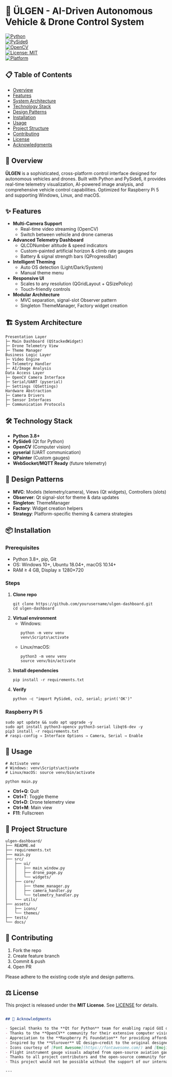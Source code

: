 # 🚁 ÜLGEN - AI-Driven Autonomous Vehicle & Drone Control System

[![Python](https://img.shields.io/badge/Python-3.8%2B-blue.svg)](https://www.python.org/downloads/)  
[![PySide6](https://img.shields.io/badge/PySide6-6.0%2B-green.svg)](https://wiki.qt.io/Qt_for_Python)  
[![OpenCV](https://img.shields.io/badge/OpenCV-4.0%2B-red.svg)](https://opencv.org/)  
[![License: MIT](https://img.shields.io/badge/License-MIT-yellow.svg)](https://opensource.org/licenses/MIT)  
[![Platform](https://img.shields.io/badge/Platform-Windows%20%7C%20Linux%20%7C%20macOS-lightgrey.svg)](https://github.com/)  

## 📋 Table of Contents
- [Overview](#overview)  
- [Features](#features)  
- [System Architecture](#system-architecture)  
- [Technology Stack](#technology-stack)  
- [Design Patterns](#design-patterns)  
- [Installation](#installation)  
- [Usage](#usage)  
- [Project Structure](#project-structure)  
- [Contributing](#contributing)  
- [License](#license)  
- [Acknowledgments](#acknowledgments)  

## 🎯 Overview
**ÜLGEN** is a sophisticated, cross-platform control interface designed for autonomous vehicles and drones. Built with Python and PySide6, it provides real-time telemetry visualization, AI-powered image analysis, and comprehensive vehicle control capabilities. Optimized for Raspberry Pi 5 and supporting Windows, Linux, and macOS.

## ✨ Features
- **Multi-Camera Support**  
  - Real-time video streaming (OpenCV)  
  - Switch between vehicle and drone cameras  
- **Advanced Telemetry Dashboard**  
  - QLCDNumber altitude & speed indicators  
  - Custom-painted artificial horizon & climb rate gauges  
  - Battery & signal strength bars (QProgressBar)  
- **Intelligent Theming**  
  - Auto OS detection (Light/Dark/System)  
  - Manual theme menu  
- **Responsive UI**  
  - Scales to any resolution (QGridLayout + QSizePolicy)  
  - Touch-friendly controls  
- **Modular Architecture**  
  - MVC separation, signal-slot Observer pattern  
  - Singleton ThemeManager, Factory widget creation

## 🏗️ System Architecture
```
Presentation Layer
├─ Main Dashboard (QStackedWidget)
├─ Drone Telemetry View
├─ Theme Manager
Business Logic Layer
├─ Video Engine
├─ Telemetry Handler
├─ AI/Image Analysis
Data Access Layer
├─ OpenCV Camera Interface
├─ Serial/UART (pyserial)
├─ Settings (QSettings)
Hardware Abstraction
├─ Camera Drivers
├─ Sensor Interfaces
├─ Communication Protocols
```

## 🛠️ Technology Stack
- **Python 3.8+**  
- **PySide6** (Qt for Python)  
- **OpenCV** (Computer vision)  
- **pyserial** (UART communication)  
- **QPainter** (Custom gauges)  
- **WebSocket/MQTT Ready** (future telemetry)

## 🎨 Design Patterns
- **MVC**: Models (telemetry/camera), Views (Qt widgets), Controllers (slots)  
- **Observer**: Qt signal-slot for theme & data updates  
- **Singleton**: ThemeManager  
- **Factory**: Widget creation helpers  
- **Strategy**: Platform-specific theming & camera strategies  

## 📦 Installation
### Prerequisites
- Python 3.8+, pip, Git  
- OS: Windows 10+, Ubuntu 18.04+, macOS 10.14+  
- RAM ≥ 4 GB, Display ≥ 1280×720  

### Steps
1. **Clone repo**  
   ```
   git clone https://github.com/yourusername/ulgen-dashboard.git
   cd ulgen-dashboard
   ```
2. **Virtual environment**  
   - Windows:  
     ```
     python -m venv venv
     venv\Scripts\activate
     ```  
   - Linux/macOS:  
     ```
     python3 -m venv venv
     source venv/bin/activate
     ```
3. **Install dependencies**  
   ```
   pip install -r requirements.txt
   ```
4. **Verify**  
   ```
   python -c "import PySide6, cv2, serial; print('OK')"
   ```

### Raspberry Pi 5
```
sudo apt update && sudo apt upgrade -y
sudo apt install python3-opencv python3-serial libqt6-dev -y
pip3 install -r requirements.txt
# raspi-config → Interface Options → Camera, Serial → Enable
```

## 🚀 Usage
```
# Activate venv
# Windows: venv\Scripts\activate
# Linux/macOS: source venv/bin/activate

python main.py
```
- **Ctrl+Q**: Quit  
- **Ctrl+T**: Toggle theme  
- **Ctrl+D**: Drone telemetry view  
- **Ctrl+M**: Main view  
- **F11**: Fullscreen  

## 📁 Project Structure
```
ulgen-dashboard/
├── README.md
├── requirements.txt
├── main.py
├── src/
│   ├── ui/
│   │   ├── main_window.py
│   │   ├── drone_page.py
│   │   └── widgets/
│   ├── core/
│   │   ├── theme_manager.py
│   │   ├── camera_handler.py
│   │   └── telemetry_handler.py
│   └── utils/
├── assets/
│   ├── icons/
│   └── themes/
├── tests/
└── docs/
```

## 🤝 Contributing
1. Fork the repo  
2. Create feature branch  
3. Commit & push  
4. Open PR  

Please adhere to the existing code style and design patterns.

## ⚖️ License
This project is released under the **MIT License**. See [LICENSE](LICENSE) for details.

```markdown

## 🙏 Acknowledgments

- Special thanks to the **Qt for Python** team for enabling rapid GUI development with PySide6.  
- Thanks to the **OpenCV** community for their extensive computer vision library and documentation.  
- Appreciation to the **Raspberry Pi Foundation** for providing affordable hardware and excellent documentation.  
- Inspired by the **Ulurover** UI design—credit to the original designers for their clean, modern dashboard concepts.  
- Icons courtesy of [Font Awesome](https://fontawesome.com/) and [EmojiOne](https://www.emojione.com/).  
- Flight instrument gauge visuals adapted from open-source aviation gauge designs under creative commons licenses.  
- Thanks to all project contributors and the open-source community for feedback, bug reports, and pull requests.  
- This project would not be possible without the support of our internal engineering team and research collaborators.  

---
